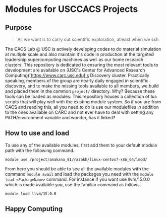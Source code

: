# Modules for USCCACS Projects

## Purpose
> All we want is to carry out scientific exploration, atleast when we ssh.

The CACS Lab @ USC is actively developing codes to do material simulation at multiple scale and also maintain it's code in production at the targeted leadership supercomputing machines as well as our home research clusters. This repository is dedicated to ensuring the most relevant tools to development are available on (USC's Center for Advanced Research Computing)[https://www.carc.usc.edu]'s Discovery cluster. Practically speaking, members of the group are nearly daily engaged in scientific discovery, and to make the missing tools available to all members, we build and placed them in the common `project/` directory. Why? Because these tools can be loaded as modules.
This repository houses a collection of lua scripts that will play well with the existing module system. So if you are from CACS and reading this, all you need to do is use our modulefiles in addition to the ones available on CARC and not ever have to deal with setting any PATH/environment variable and wonder, has it linked?

## How to use and load
To use any of the available modules, first add them to your default module path with the following command.
```
module use /project/anakano_81/razakh/linux-centos7-x86_64/lmod/
```
From here you should be able to see all the available modules with the command `module avail` and load the packages you need with the `module load <PackageName>` command. For instance if you want use llvm/15.0.0 which is made available you, use the familiar command as follows.
```
module load llvm/15.0.0
```

## Happy Computing
